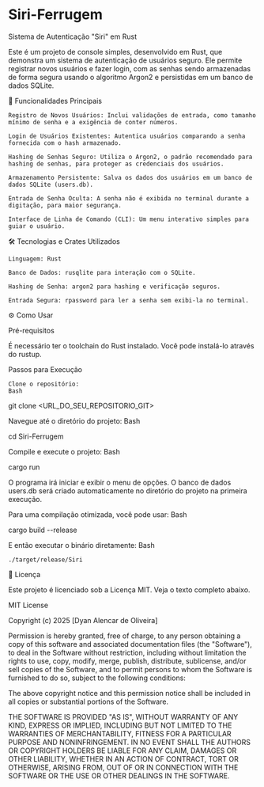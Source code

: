 # Siri-Ferrugem

Sistema de Autenticação "Siri" em Rust

Este é um projeto de console simples, desenvolvido em Rust, que demonstra um sistema de autenticação de usuários seguro. Ele permite registrar novos usuários e fazer login, com as senhas sendo armazenadas de forma segura usando o algoritmo Argon2 e persistidas em um banco de dados SQLite.

🚀 Funcionalidades Principais

    Registro de Novos Usuários: Inclui validações de entrada, como tamanho mínimo de senha e a exigência de conter números.

    Login de Usuários Existentes: Autentica usuários comparando a senha fornecida com o hash armazenado.

    Hashing de Senhas Seguro: Utiliza o Argon2, o padrão recomendado para hashing de senhas, para proteger as credenciais dos usuários.

    Armazenamento Persistente: Salva os dados dos usuários em um banco de dados SQLite (users.db).

    Entrada de Senha Oculta: A senha não é exibida no terminal durante a digitação, para maior segurança.

    Interface de Linha de Comando (CLI): Um menu interativo simples para guiar o usuário.

🛠️ Tecnologias e Crates Utilizados

    Linguagem: Rust

    Banco de Dados: rusqlite para interação com o SQLite.

    Hashing de Senha: argon2 para hashing e verificação seguros.

    Entrada Segura: rpassword para ler a senha sem exibi-la no terminal.

⚙️ Como Usar

Pré-requisitos

É necessário ter o toolchain do Rust instalado. Você pode instalá-lo através do rustup.

Passos para Execução

    Clone o repositório:
    Bash

git clone <URL_DO_SEU_REPOSITORIO_GIT>

Navegue até o diretório do projeto:
Bash

cd Siri-Ferrugem

Compile e execute o projeto:
Bash

cargo run

O programa irá iniciar e exibir o menu de opções. O banco de dados users.db será criado automaticamente no diretório do projeto na primeira execução.

Para uma compilação otimizada, você pode usar:
Bash

cargo build --release

E então executar o binário diretamente:
Bash

    ./target/release/Siri

📜 Licença

Este projeto é licenciado sob a Licença MIT. Veja o texto completo abaixo.

MIT License

Copyright (c) 2025 [Dyan Alencar de Oliveira]

Permission is hereby granted, free of charge, to any person obtaining a copy
of this software and associated documentation files (the "Software"), to deal
in the Software without restriction, including without limitation the rights
to use, copy, modify, merge, publish, distribute, sublicense, and/or sell
copies of the Software, and to permit persons to whom the Software is
furnished to do so, subject to the following conditions:

The above copyright notice and this permission notice shall be included in all
copies or substantial portions of the Software.

THE SOFTWARE IS PROVIDED "AS IS", WITHOUT WARRANTY OF ANY KIND, EXPRESS OR
IMPLIED, INCLUDING BUT NOT LIMITED TO THE WARRANTIES OF MERCHANTABILITY,
FITNESS FOR A PARTICULAR PURPOSE AND NONINFRINGEMENT. IN NO EVENT SHALL THE
AUTHORS OR COPYRIGHT HOLDERS BE LIABLE FOR ANY CLAIM, DAMAGES OR OTHER
LIABILITY, WHETHER IN AN ACTION OF CONTRACT, TORT OR OTHERWISE, ARISING FROM,
OUT OF OR IN CONNECTION WITH THE SOFTWARE OR THE USE OR OTHER DEALINGS IN THE
SOFTWARE.
